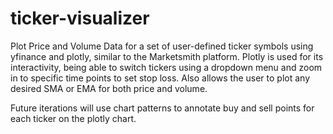# ticker-visualizer

Plot Price and Volume Data for a set of user-defined ticker symbols using yfinance and plotly, similar to the Marketsmith platform. Plotly is used for its interactivity, being able to switch tickers using a dropdown menu and zoom in to specific time points to set stop loss. Also allows the user to plot any desired SMA or EMA for both price and volume.

Future iterations will use chart patterns to annotate buy and sell points for each ticker on the plotly chart.
